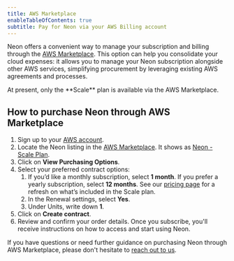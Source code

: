 ```yaml
---
title: AWS Marketplace
enableTableOfContents: true
subtitle: Pay for Neon via your AWS Billing account 
---
```


Neon offers a convenient way to manage your subscription and billing through the [AWS Marketplace](https://aws.amazon.com/marketplace/pp/prodview-fgeh3a7yeuzh6?sr=0-1&ref_=beagle&applicationId=AWSMPContessa). This option can help you consolidate your cloud expenses: it allows you to manage your Neon subscription alongside other AWS services, simplifying procurement by leveraging existing AWS agreements and processes.

<Admonition type="note">
At present, only the **Scale** plan is available via the AWS Marketplace. 
</Admonition>

## How to purchase Neon through AWS Marketplace

1. Sign up to your [AWS account](https://aws.amazon.com/console/). 
1. Locate the Neon listing in the [AWS Marketplace](https://aws.amazon.com/marketplace/search/). It shows as [Neon - Scale Plan](https://aws.amazon.com/marketplace/pp/prodview-fgeh3a7yeuzh6?sr=0-1&ref_=beagle&applicationId=AWSMPContessa).
1. Click on **View Purchasing Options**. 
1. Select your preferred contract options:
    1. If you’d like a monthly subscription, select **1 month**. If you prefer a yearly subscription, select **12 months**. See our [pricing page](https://neon.tech/pricing) for a refresh on what’s included in the Scale plan. 
    1. In the Renewal settings, select **Yes**.  
    1. Under Units, write down **1**. 
1. Click on **Create contract**.
1. Review and confirm your order details. Once you subscribe, you'll receive instructions on how to access and start using Neon.

If you have questions or need further guidance on purchasing Neon through AWS Marketplace, please don't hesitate to [reach out to us](https://neon.tech/contact-sales). 
